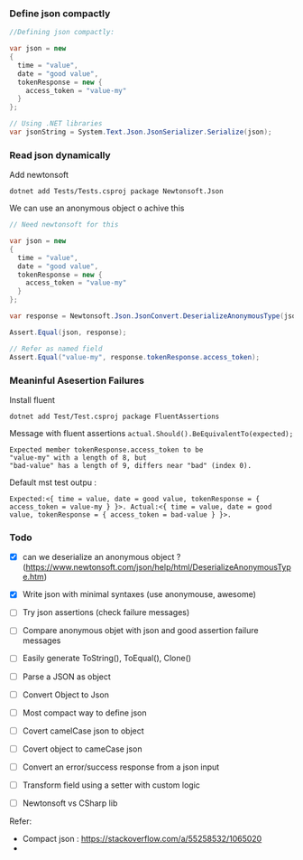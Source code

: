 

### Define json compactly

```csharp
//Defining json compactly: 

var json = new
{
  time = "value",
  date = "good value",
  tokenResponse = new {
    access_token = "value-my"
  }
};

// Using .NET libraries
var jsonString = System.Text.Json.JsonSerializer.Serialize(json);
```



### Read json dynamically

Add newtonsoft 

```
dotnet add Tests/Tests.csproj package Newtonsoft.Json
```



We can use an anonymous object o achive this 

```csharp
// Need newtonsoft for this

var json = new
{
  time = "value",
  date = "good value",
  tokenResponse = new {
    access_token = "value-my"
  }
};

var response = Newtonsoft.Json.JsonConvert.DeserializeAnonymousType(jsonString, json);

Assert.Equal(json, response);

// Refer as named field
Assert.Equal("value-my", response.tokenResponse.access_token);
```



### Meaninful Asesertion Failures

Install fluent

```
dotnet add Test/Test.csproj package FluentAssertions
```



Message with fluent assertions `actual.Should().BeEquivalentTo(expected);`

```
Expected member tokenResponse.access_token to be 
"value-my" with a length of 8, but 
"bad-value" has a length of 9, differs near "bad" (index 0).
```



Default mst test outpu :

```
Expected:<{ time = value, date = good value, tokenResponse = { access_token = value-my } }>. Actual:<{ time = value, date = good value, tokenResponse = { access_token = bad-value } }>. 
```



### Todo

- [x] can we deserialize an anonymous object ? (https://www.newtonsoft.com/json/help/html/DeserializeAnonymousType.htm)
- [x] Write json with minimal syntaxes (use anonymouse, awesome)
- [ ] Try json assertions (check failure messages)
- [ ] Compare anonymous objet with json and good assertion failure messages



- [ ] Easily generate ToString(), ToEqual(), Clone()
- [ ] Parse a JSON as object
- [ ] Convert Object to Json
- [ ] Most compact way to define json
- [ ] Covert camelCase json to object
- [ ] Covert object to cameCase json
- [ ] Convert an error/success response from a json input
- [ ] Transform field using a setter with custom logic
- [ ] Newtonsoft vs CSharp lib





Refer: 

- Compact json : https://stackoverflow.com/a/55258532/1065020
- 